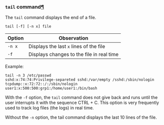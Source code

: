### `tail` command[¶](https://docs.rockylinux.org/zh/books/admin_guide/03-commands/#tail-command)

The `tail` command displays the end of a file.

```
tail [-f] [-n x] file
```

| Option | Observation                               |
| ------ | ----------------------------------------- |
| `-n x` | Displays the last `x` lines of the file   |
| `-f`   | Displays changes to the file in real time |

Example:

```
tail -n 3 /etc/passwd
sshd:x:74:74:Privilege-separeted sshd:/var/empty /sshd:/sbin/nologin
tcpdump::x:72:72::/:/sbin/nologin
user1:x:500:500:grp1:/home/user1:/bin/bash
```

With the `-f` option, the `tail` command does not give back and runs until the user interrupts it with the sequence CTRL + C. This option is very frequently used to track log files (the logs) in real time.

Without the `-n` option, the tail command displays the last 10 lines of the file.